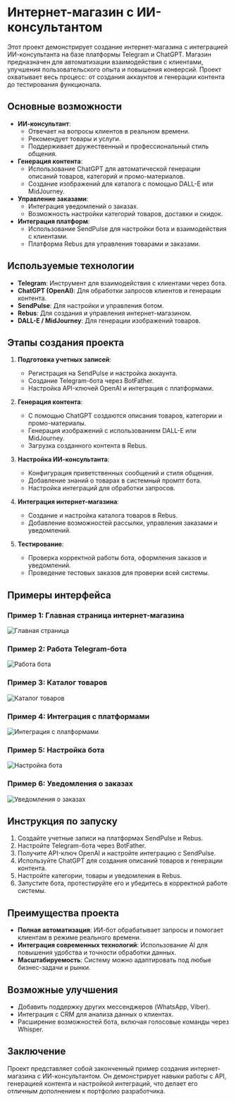 # Интернет-магазин с ИИ-консультантом

Этот проект демонстрирует создание интернет-магазина с интеграцией ИИ-консультанта на базе платформы Telegram и ChatGPT. Магазин предназначен для автоматизации взаимодействия с клиентами, улучшения пользовательского опыта и повышения конверсий. Проект охватывает весь процесс: от создания аккаунтов и генерации контента до тестирования функционала.

## Основные возможности
- **ИИ-консультант**:
  - Отвечает на вопросы клиентов в реальном времени.
  - Рекомендует товары и услуги.
  - Поддерживает дружественный и профессиональный стиль общения.
- **Генерация контента**:
  - Использование ChatGPT для автоматической генерации описаний товаров, категорий и промо-материалов.
  - Создание изображений для каталога с помощью DALL-E или MidJourney.
- **Управление заказами**:
  - Интеграция уведомлений о заказах.
  - Возможность настройки категорий товаров, доставки и скидок.
- **Интеграция платформ**:
  - Использование SendPulse для настройки бота и взаимодействия с клиентами.
  - Платформа Rebus для управления товарами и заказами.

## Используемые технологии
- **Telegram**: Инструмент для взаимодействия с клиентами через бота.
- **ChatGPT (OpenAI)**: Для обработки запросов клиентов и генерации контента.
- **SendPulse**: Для настройки и управления ботом.
- **Rebus**: Для создания и управления интернет-магазином.
- **DALL-E / MidJourney**: Для генерации изображений товаров.

## Этапы создания проекта
1. **Подготовка учетных записей**:
   - Регистрация на SendPulse и настройка аккаунта.
   - Создание Telegram-бота через BotFather.
   - Настройка API-ключей OpenAI и интеграция с платформами.

2. **Генерация контента**:
   - С помощью ChatGPT создаются описания товаров, категории и промо-материалы.
   - Генерация изображений с использованием DALL-E или MidJourney.
   - Загрузка созданного контента в Rebus.

3. **Настройка ИИ-консультанта**:
   - Конфигурация приветственных сообщений и стиля общения.
   - Добавление знаний о товарах в системный промпт бота.
   - Настройка интеграций для обработки запросов.

4. **Интеграция интернет-магазина**:
   - Создание и настройка каталога товаров в Rebus.
   - Добавление возможностей рассылки, управления заказами и уведомлений.

5. **Тестирование**:
   - Проверка корректной работы бота, оформления заказов и уведомлений.
   - Проведение тестовых заказов для проверки всей системы.

## Примеры интерфейса

### Пример 1: Главная страница интернет-магазина
![Главная страница](https://github.com/ZerocoderForstudents/AI-consultant-for-an-online-store/blob/main/screenshots/Screenshot_1.png)

### Пример 2: Работа Telegram-бота
![Работа бота](https://github.com/ZerocoderForstudents/AI-consultant-for-an-online-store/blob/main/screenshots/Screenshot_2.png)

### Пример 3: Каталог товаров
![Каталог товаров](https://github.com/ZerocoderForstudents/AI-consultant-for-an-online-store/blob/main/screenshots/Screenshot_29.png)

### Пример 4: Интеграция с платформами
![Интеграция с платформами](https://github.com/ZerocoderForstudents/AI-consultant-for-an-online-store/blob/main/screenshots/Screenshot_3.png)

### Пример 5: Настройка бота
![Настройка бота](https://github.com/ZerocoderForstudents/AI-consultant-for-an-online-store/blob/main/screenshots/Screenshot_4.png)

### Пример 6: Уведомления о заказах
![Уведомления о заказах](https://github.com/ZerocoderForstudents/AI-consultant-for-an-online-store/blob/main/screenshots/Screenshot_5.png)

## Инструкция по запуску
1. Создайте учетные записи на платформах SendPulse и Rebus.
2. Настройте Telegram-бота через BotFather.
3. Получите API-ключ OpenAI и настройте интеграцию с SendPulse.
4. Используйте ChatGPT для создания описаний товаров и генерации контента.
5. Настройте категории, товары и уведомления в Rebus.
6. Запустите бота, протестируйте его и убедитесь в корректной работе системы.

## Преимущества проекта
- **Полная автоматизация**: ИИ-бот обрабатывает запросы и помогает клиентам в режиме реального времени.
- **Интеграция современных технологий**: Использование AI для повышения удобства и точности обработки данных.
- **Масштабируемость**: Систему можно адаптировать под любые бизнес-задачи и рынки.

## Возможные улучшения
- Добавить поддержку других мессенджеров (WhatsApp, Viber).
- Интеграция с CRM для анализа данных о клиентах.
- Расширение возможностей бота, включая голосовые команды через Whisper.

## Заключение
Проект представляет собой законченный пример создания интернет-магазина с ИИ-консультантом. Он демонстрирует навыки работы с API, генерацией контента и настройкой интеграций, что делает его отличным дополнением к портфолио разработчика.


